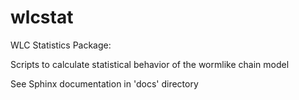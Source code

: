 # wlcstat
WLC Statistics Package:

Scripts to calculate statistical behavior of the wormlike chain model

See Sphinx documentation in 'docs' directory
